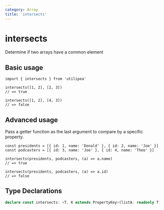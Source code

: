 ```yaml
---
category: Array
title: 'intersects'
---
```


# intersects

Determine if two arrays have a common element

## Basic usage

```ts{3,6}
import { intersects } from 'utilipea'

intersects([1, 2], [2, 3])
// => true

intersects([1, 2], [4, 3])
// => false
```

## Advanced usage

Pass a getter function as the last argument to compare by a specific property.

```ts{4,7}
const presidents = [{ id: 1, name: 'Donald' }, { id: 2, name: 'Joe' }]
const podcasters = [{ id: 3, name: 'Joe' }, { id: 4, name: 'Theo' }]

intersects(presidents, podcasters, (a) => a.name)
// => true

intersects(presidents, podcasters, (a) => a.id)
// => false
```

## Type Declarations

```ts
declare const intersects: <T, K extends PropertyKey>(listA: readonly T[], listB: readonly T[], identity?: (x: T) => K) => boolean;
```
